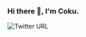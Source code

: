 ### Hi there 👋, I'm Coku.

![Twitter URL](https://img.shields.io/twitter/url?label=Follow%20me&style=social&url=https%3A%2F%2Ftwitter.com%2Fcoku_mr)

<!--
**MrCoku/MrCoku** is a ✨ _special_ ✨ repository because its `README.md` (this file) appears on your GitHub profile.

Here are some ideas to get you started:

- 🔭 I’m currently working on ...
- 🌱 I’m currently learning ...
- 👯 I’m looking to collaborate on ...
- 🤔 I’m looking for help with ...
- 💬 Ask me about ...
- 📫 How to reach me: ...
- 😄 Pronouns: ...
- ⚡ Fun fact: ...
-->
